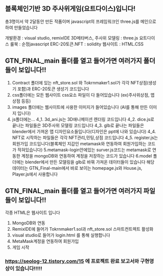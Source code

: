 ## 블록체인기반 3D 주사위게임(요트다이스)입니다!
총3명이서 약 2달동안 만든 작품이며 javascript의 프레임워크인 three.js를 메인으로 하여 만들었습니다 


개발환경 : visual studio, remixIDE
3D메타버스, 주사위 모델링 : three.js
요트다이스 룰북 : 순정javascript
ERC-20토큰.NFT : solidity
웹사이트 : HTML.CSS

## GTN_FINAL_main 폴더를 열고 들어가면 여러가지 폴더들이 보입니다!!

1. Contract 폴더에 있는 nft_store.sol 와 Tokrnmaker1.sol가 각각 NFT상점(생성기 포함)과 ERC-20토큰 생성기 코드입니다
2. css폴더에는 모든 웹사이트 css요소 파일이 다 들어있습니다 (ex)주사위상점, 맵상점 등등)
3. images 폴더에는 웹사이트에 사용한 이미지가 들어있습니다 (AI를 통해 만든 이미지 입니다)
4. js폴더에는...
   4_1. 3d_ani.js는 3D애니메이션 렌더링 코드입니다
   4_2. dice.js로 끝나는 파일들은 3D주사위 모델링 코드입니다
   4_3. glb로 끝나는 파일들은 blender에서 가져온 맵 디자인요소들입니다(디자인은 ppt에 나와 있습니다)
   4_4. NFT로 시작하는 파일들은 각각 NFT관리,민팅,상점 코드입니다
   4_5. register.js는 회원가입 코드입니다(블록체인 지갑인 metamask와 연동하여 회원가입하는 코드가 적혀있습니다)
5.metamask-login안에있는 surver.js코드는 metamask로 연동한 계정을 mongoDB와 연동하여 계정을 저장하는 코드가 있습니다
6.model 폴더에는 blender에서 만든 모델링을 glb로 바꿔 가져온 데이터들이 있습니다 해당 데이터는 GTN_Final-main에서 바로 보이는 homepage.js와 House.js, Player.js에서 사용합니다

## GTN_FINAL_main 폴더를 열고 들어가면 여러가지 파일들이 보입니다!!
각종 HTML은 웹사이트 입니다
1. MongoDB와 연동
2. RemixIDE에 들어가 Tokrnmaker1.sol과 nft_store.sol 스마트컨트렉트 활성화  
3. visual studio로 들어가 login.html 를 통해 실행합니다
4. MetaMask계정을 연동하여 회원가입
5. 게임 시작

   
### https://seolog-12.tistory.com/15 에 프로젝트 완료 보고서와 구현영상이 있습니다!!!!!
